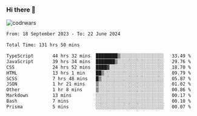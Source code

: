 ### Hi there 👋


![codrwars](https://www.codewars.com/users/rsschool_c9af20f58c35c696/badges/micro) 

<!--START_SECTION:waka-->

```txt
From: 18 September 2023 - To: 22 June 2024

Total Time: 131 hrs 50 mins

TypeScript       44 hrs 32 mins  ████████▒░░░░░░░░░░░░░░░░   33.49 %
JavaScript       39 hrs 34 mins  ███████▒░░░░░░░░░░░░░░░░░   29.76 %
CSS              24 hrs 52 mins  ████▓░░░░░░░░░░░░░░░░░░░░   18.70 %
HTML             13 hrs 1 min    ██▒░░░░░░░░░░░░░░░░░░░░░░   09.79 %
SCSS             7 hrs 48 mins   █▒░░░░░░░░░░░░░░░░░░░░░░░   05.87 %
JSON             1 hr 21 mins    ▒░░░░░░░░░░░░░░░░░░░░░░░░   01.02 %
Other            1 hr 8 mins     ▒░░░░░░░░░░░░░░░░░░░░░░░░   00.86 %
Markdown         13 mins         ░░░░░░░░░░░░░░░░░░░░░░░░░   00.17 %
Bash             7 mins          ░░░░░░░░░░░░░░░░░░░░░░░░░   00.10 %
Prisma           5 mins          ░░░░░░░░░░░░░░░░░░░░░░░░░   00.07 %
```

<!--END_SECTION:waka-->
